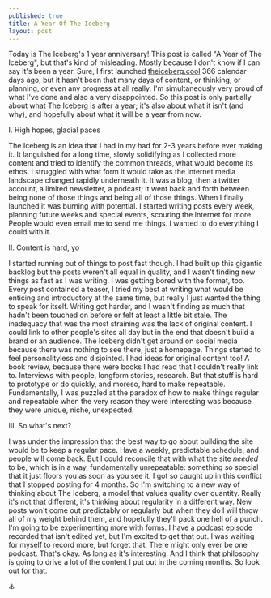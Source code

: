 ```yaml
---
published: true
title: A Year Of The Iceberg
layout: post
---
```


Today is The Iceberg's 1 year anniversary! This post is called "A Year of The Iceberg", but that's kind of misleading. Mostly because I don't know if I can say it's been a year. Sure, I first launched [theiceberg.cool](theicberg.cool) 366 calendar days ago, but it hasn't been that many days of content, or thinking, or planning, or even any progress at all really. I'm simultaneously very proud of what I've done and also a very disappointed. So this post is only partially about what The Iceberg is after a year; it's also about what it isn't (and why), and hopefully about what it will be a year from now.

I. High hopes, glacial paces

The Iceberg is an idea that I had in my had for 2-3 years before ever making it. It languished for a long time, slowly solidifying as I collected more content and tried to identify the common threads, what would become its ethos. I struggled with what form it would take as the Internet media landscape changed rapidly underneath it. It was a blog, then a twitter account, a limited newsletter, a podcast; it went back and forth between being none of those things and being all of those things. When I finally launched it was burning with potential. I started writing posts every week, planning future weeks and special events, scouring the Internet for more. People would even email me to send me things. I wanted to do everything I could with it.

II. Content is hard, yo

I started running out of things to post fast though. I had built up this gigantic backlog but the posts weren't all equal in quality, and I wasn't finding new things as fast as I was writing. I was getting bored with the format, too. Every post contained a teaser, I tried my best at writing what would be enticing and introductory at the same time, but really I just wanted the thing to speak for itself. Writing got harder, and I wasn't finding as much that hadn't been touched on before or felt at least a little bit stale.
The inadequacy that was the most straining was the lack of original content. I could link to other people's sites all day but in the end that doesn't build a brand or an audience. The Iceberg didn't get around on social media because there was nothing to see there, just a homepage. Things started to feel personalityless and disjointed.
I had ideas for original content too! A book review, because there were books I had read that I couldn't really link to. Interviews with people, longform stories, research. But that stuff is hard to prototype or do quickly, and moreso, hard to make repeatable. Fundamentally, I was puzzled at the paradox of how to make things regular and repeatable when the very reason they were interesting was because they were unique, niche, unexpected. 

III. So what's next?

I was under the impression that the best way to go about building the site would be to keep a regular pace. Have a weekly, predictable schedule, and people will come back. But I could reconcile that with what the site *needed* to be, which is in a way, fundamentally unrepeatable: something so special that it just floors you as soon as you see it. I got so caught up in this conflict that I stopped posting for 4 months.
So I'm switching to a new way of thinking about The Iceberg, a model that values quality over quantity. Really it's not that different, it's thinking about regularity in a different way. New posts won't come out predictably or regularly but when they do I will throw all of my weight behind them, and hopefully they'll pack one hell of a punch.
I'm going to be experimenting more with forms. I have a podcast episode recorded that isn't edited yet, but I'm excited to get that out. I was waiting for myself to record more, but forget that. There might only ever be one podcast. That's okay. As long as it's interesting. And I think that philosophy is going to drive a lot of the content I put out in the coming months. So look out for that.

⚓️
